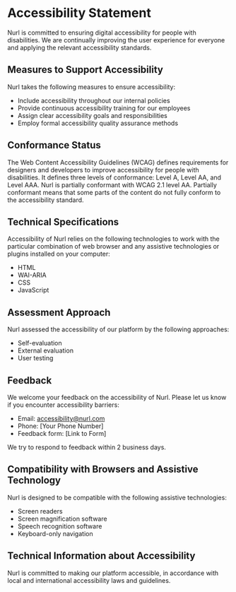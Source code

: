 # Accessibility Statement

Nurl is committed to ensuring digital accessibility for people with disabilities. We are continually improving the user experience for everyone and applying the relevant accessibility standards.

## Measures to Support Accessibility

Nurl takes the following measures to ensure accessibility:

- Include accessibility throughout our internal policies
- Provide continuous accessibility training for our employees
- Assign clear accessibility goals and responsibilities
- Employ formal accessibility quality assurance methods

## Conformance Status

The Web Content Accessibility Guidelines (WCAG) defines requirements for designers and developers to improve accessibility for people with disabilities. It defines three levels of conformance: Level A, Level AA, and Level AAA. Nurl is partially conformant with WCAG 2.1 level AA. Partially conformant means that some parts of the content do not fully conform to the accessibility standard.

## Technical Specifications

Accessibility of Nurl relies on the following technologies to work with the particular combination of web browser and any assistive technologies or plugins installed on your computer:

- HTML
- WAI-ARIA
- CSS
- JavaScript

## Assessment Approach

Nurl assessed the accessibility of our platform by the following approaches:

- Self-evaluation
- External evaluation
- User testing

## Feedback

We welcome your feedback on the accessibility of Nurl. Please let us know if you encounter accessibility barriers:

- Email: accessibility@nurl.com
- Phone: [Your Phone Number]
- Feedback form: [Link to Form]

We try to respond to feedback within 2 business days.

## Compatibility with Browsers and Assistive Technology

Nurl is designed to be compatible with the following assistive technologies:

- Screen readers
- Screen magnification software
- Speech recognition software
- Keyboard-only navigation

## Technical Information about Accessibility

Nurl is committed to making our platform accessible, in accordance with local and international accessibility laws and guidelines.
